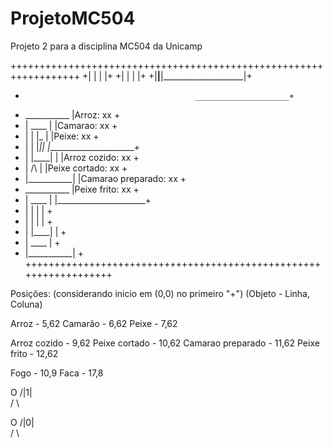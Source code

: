 # ProjetoMC504
Projeto 2 para a disciplina MC504 da Unicamp

++++++++++++++++++++++++++++++++++++++++++++++++++++++++++++++++++
+|                    |                    |                    |+
+|                    |                    |                    |+
+|____________________|____________________|____________________|+
+                                           _____________________+
+   ___________                           |Arroz:             xx +
+  |    ____   |                          |Camarao:           xx +
+  |   |    |_ |                          |Peixe:             xx +
+  |   |    |_||                          |______________________+
+  |   |____|  |                          |Arroz cozido:      xx +
+  |     /\    |                          |Peixe cortado:     xx +
+  |___________|                          |Camarao preparado: xx +
+   ___________                           |Peixe frito:       xx +
+  |    ____   |                          |______________________+
+  |   |    |  |                                                 +
+  |   |    |  |                                                 +
+  |   |____|  |                                                 +
+  |    ____   |                                                 +
+  |___________|                                                 +
++++++++++++++++++++++++++++++++++++++++++++++++++++++++++++++++++


Posições: (considerando inicio em (0,0) no primeiro "+")
(Objeto - Linha, Coluna)

Arroz   - 5,62
Camarão - 6,62
Peixe   - 7,62

Arroz cozido      - 9,62
Peixe cortado     - 10,62
Camarao preparado - 11,62
Peixe frito       - 12,62

Fogo - 10,9
Faca - 17,8

  O
/|1|\
 / \

  O
/|0|\
 / \